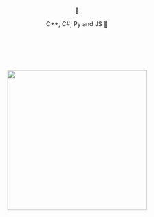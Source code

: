 <div align=center>
  <p>🎀</p>
  <p>C++, C#, Py and JS 📱</p>
  </br></br></br></br></br>
  <img src="https://github.com/KurmaIU/KurmaIU/blob/main/images/w2n81iqx37p51.gif?raw=true" width=325>
</div>

